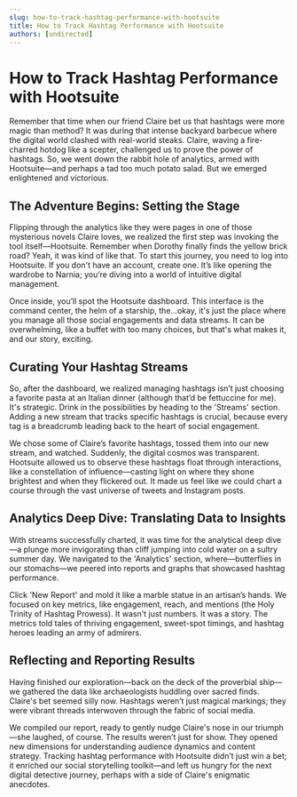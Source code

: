 ```yaml
---
slug: how-to-track-hashtag-performance-with-hootsuite
title: How to Track Hashtag Performance with Hootsuite
authors: [undirected]
---
```


# How to Track Hashtag Performance with Hootsuite

Remember that time when our friend Claire bet us that hashtags were more magic than method? It was during that intense backyard barbecue where the digital world clashed with real-world steaks. Claire, waving a fire-charred hotdog like a scepter, challenged us to prove the power of hashtags. So, we went down the rabbit hole of analytics, armed with Hootsuite—and perhaps a tad too much potato salad. But we emerged enlightened and victorious.

## The Adventure Begins: Setting the Stage

Flipping through the analytics like they were pages in one of those mysterious novels Claire loves, we realized the first step was invoking the tool itself—Hootsuite. Remember when Dorothy finally finds the yellow brick road? Yeah, it was kind of like that. To start this journey, you need to log into Hootsuite. If you don't have an account, create one. It’s like opening the wardrobe to Narnia; you’re diving into a world of intuitive digital management.

Once inside, you’ll spot the Hootsuite dashboard. This interface is the command center, the helm of a starship, the…okay, it's just the place where you manage all those social engagements and data streams. It can be overwhelming, like a buffet with too many choices, but that's what makes it, and our story, exciting.

## Curating Your Hashtag Streams

So, after the dashboard, we realized managing hashtags isn’t just choosing a favorite pasta at an Italian dinner (although that’d be fettuccine for me). It's strategic. Drink in the possibilities by heading to the 'Streams' section. Adding a new stream that tracks specific hashtags is crucial, because every tag is a breadcrumb leading back to the heart of social engagement.

We chose some of Claire’s favorite hashtags, tossed them into our new stream, and watched. Suddenly, the digital cosmos was transparent. Hootsuite allowed us to observe these hashtags float through interactions, like a constellation of influence—casting light on where they shone brightest and when they flickered out. It made us feel like we could chart a course through the vast universe of tweets and Instagram posts.

## Analytics Deep Dive: Translating Data to Insights

With streams successfully charted, it was time for the analytical deep dive—a plunge more invigorating than cliff jumping into cold water on a sultry summer day. We navigated to the 'Analytics' section, where—butterflies in our stomachs—we peered into reports and graphs that showcased hashtag performance.

Click 'New Report' and mold it like a marble statue in an artisan’s hands. We focused on key metrics, like engagement, reach, and mentions (the Holy Trinity of Hashtag Prowess). It wasn't just numbers. It was a story. The metrics told tales of thriving engagement, sweet-spot timings, and hashtag heroes leading an army of admirers.

## Reflecting and Reporting Results

Having finished our exploration—back on the deck of the proverbial ship—we gathered the data like archaeologists huddling over sacred finds. Claire's bet seemed silly now. Hashtags weren’t just magical markings; they were vibrant threads interwoven through the fabric of social media.

We compiled our report, ready to gently nudge Claire's nose in our triumph—she laughed, of course. The results weren’t just for show. They opened new dimensions for understanding audience dynamics and content strategy. Tracking hashtag performance with Hootsuite didn’t just win a bet; it enriched our social storytelling toolkit—and left us hungry for the next digital detective journey, perhaps with a side of Claire's enigmatic anecdotes.